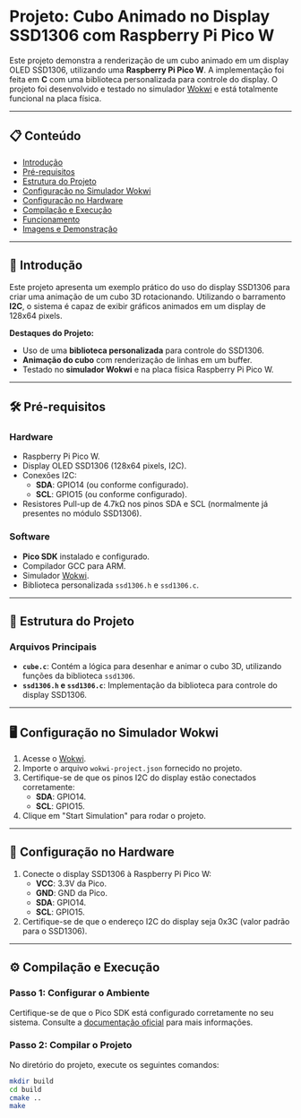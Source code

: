 # Projeto: Cubo Animado no Display SSD1306 com Raspberry Pi Pico W

Este projeto demonstra a renderização de um cubo animado em um display OLED SSD1306, utilizando uma **Raspberry Pi Pico W**. A implementação foi feita em **C** com uma biblioteca personalizada para controle do display. O projeto foi desenvolvido e testado no simulador [Wokwi](https://wokwi.com/) e está totalmente funcional na placa física.

---

## 📋 **Conteúdo**
- [Introdução](#introdução)
- [Pré-requisitos](#pré-requisitos)
- [Estrutura do Projeto](#estrutura-do-projeto)
- [Configuração no Simulador Wokwi](#configuração-no-simulador-wokwi)
- [Configuração no Hardware](#configuração-no-hardware)
- [Compilação e Execução](#compilação-e-execução)
- [Funcionamento](#funcionamento)
- [Imagens e Demonstração](#imagens-e-demonstração)

---

## 📖 **Introdução**

Este projeto apresenta um exemplo prático do uso do display SSD1306 para criar uma animação de um cubo 3D rotacionando. Utilizando o barramento **I2C**, o sistema é capaz de exibir gráficos animados em um display de 128x64 pixels.

**Destaques do Projeto:**
- Uso de uma **biblioteca personalizada** para controle do SSD1306.
- **Animação do cubo** com renderização de linhas em um buffer.
- Testado no **simulador Wokwi** e na placa física Raspberry Pi Pico W.

---

## 🛠 **Pré-requisitos**

### Hardware
- Raspberry Pi Pico W.
- Display OLED SSD1306 (128x64 pixels, I2C).
- Conexões I2C:
  - **SDA**: GPIO14 (ou conforme configurado).
  - **SCL**: GPIO15 (ou conforme configurado).
- Resistores Pull-up de 4.7kΩ nos pinos SDA e SCL (normalmente já presentes no módulo SSD1306).

### Software
- **Pico SDK** instalado e configurado.
- Compilador GCC para ARM.
- Simulador [Wokwi](https://wokwi.com/).
- Biblioteca personalizada `ssd1306.h` e `ssd1306.c`.

---

## 📂 **Estrutura do Projeto**


### Arquivos Principais
- **`cube.c`**: Contém a lógica para desenhar e animar o cubo 3D, utilizando funções da biblioteca `ssd1306`.
- **`ssd1306.h` e `ssd1306.c`**: Implementação da biblioteca para controle do display SSD1306.

---

## 🖥 **Configuração no Simulador Wokwi**

1. Acesse o [Wokwi](https://wokwi.com/).
2. Importe o arquivo `wokwi-project.json` fornecido no projeto.
3. Certifique-se de que os pinos I2C do display estão conectados corretamente:
   - **SDA**: GPIO14.
   - **SCL**: GPIO15.
4. Clique em "Start Simulation" para rodar o projeto.

---

## 🔧 **Configuração no Hardware**

1. Conecte o display SSD1306 à Raspberry Pi Pico W:
   - **VCC**: 3.3V da Pico.
   - **GND**: GND da Pico.
   - **SDA**: GPIO14.
   - **SCL**: GPIO15.
2. Certifique-se de que o endereço I2C do display seja 0x3C (valor padrão para o SSD1306).

---

## ⚙ **Compilação e Execução**

### Passo 1: Configurar o Ambiente
Certifique-se de que o Pico SDK está configurado corretamente no seu sistema. Consulte a [documentação oficial](https://github.com/raspberrypi/pico-sdk) para mais informações.

### Passo 2: Compilar o Projeto
No diretório do projeto, execute os seguintes comandos:

```bash
mkdir build
cd build
cmake ..
make
